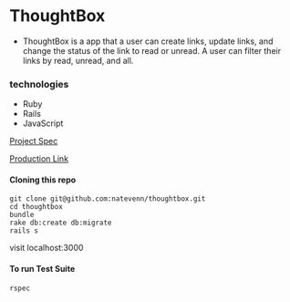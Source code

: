 # ThoughtBox

 * ThoughtBox is a app that a user can create links, update links, and change the status of the link to read or unread. A user can filter their links by read, unread, and all. 
 
### technologies
* Ruby
* Rails
* JavaScript
 
[Project Spec](https://gist.github.com/stevekinney/82831c5b25029415ce8b)

[Production Link](https://cryptic-plains-70862.herokuapp.com)

#### Cloning this repo
```
git clone git@github.com:natevenn/thoughtbox.git
cd thoughtbox
bundle
rake db:create db:migrate
rails s
```

visit localhost:3000

#### To run Test Suite
```
rspec
